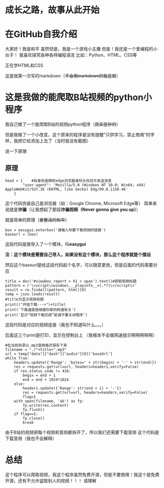 # 成长之路，故事从此开始

# 在GitHub自我介绍

大家好！我是和平
虽然但是，我是一个游戏小主播
但是！我还是一个爱编程的小伙子！
我喜欢探究各种各样编程语言
比如：Python、HTML、CSS等

正在学HTML和CSS

这是我第一次写的markdown（~~不会用markdown的我是屑~~）

# 这是我做的能爬取B站视频的python小程序
我自己做了一个能爬取B站的视频python程序（~~其实是抄的~~）

但是我做了一个小改变，这个原来的程序是没有提醒“只供学习，禁止商用”的字样，我把它给添加上去了（当时我没有截图）

说一下原理
## 原理
	head = {    #自身伪造微软edge浏览器身份头向对方发送消息
	        "user-agent": 'Mozilla/5.0 (Windows NT 10.0; Win64; x64) AppleWebKit/537.36 (KHTML, like Gecko) Edg/99.0.1150.46'
	    }
这个代码伪装自己是浏览器（如：Google Chrome, Microsoft Edge等）
简单来说就是**诈骗**（让我想起了那段**诈骗视频（Never gonna give you up）**）

就是简单的原理（~~爱整活的和平~~）

	box = easygui.enterbox('请输入你要下载视频的链接')
	baseurl = (box)
这段代码是我导入了一个模块，叫**easygui**

**注：这个模块是需要自己导入，如果没有这个模块，那么这个程序就是个摆设**

然后这个baseurl是给这段代码起个名字，可以随意更改，但是后面的代码需要对应

	title = doc('#viewbox_report > h1 > span').text()#获取视频标题
	pattern = r'\<script\>window\.__playinfo__=(.*?)\</script\>'
    result = re.findall(pattern, html)[0]
    temp = json.loads(result)
    #title为显示视频标题
    print(("开始下载--->")+title)
    print('下载速度是根据你家的网速有关')
    print('显示“视频下载完成”前请不要关闭程序')
这段代码是对应的视频连接（我也不知道叫什么。。。）

后面这三个print是打印，显示在控制台上
（我根本不会做网速提示啊啊啊啊啊）

	#在当前目录以.mp3音频格式保存下来
    filename = "./"+title+".mp3"
    url = temp["data"]["dash"]["audio"][0]['baseUrl']
    while True:
        headers.update({'Range': 'bytes=' + str(begin) + '-' + str(end)})
        res = requests.get(url=url, headers=headers,verify=False)
        if res.status_code != 416:
            begin = end + 1
            end = end + 1024*1024
        else:
            headers.update({'Range': str(end + 1) + '-'})
            res = requests.get(url=url, headers=headers,verify=False)
            flag=1
        with open(filename, 'ab') as fp:
            fp.write(res.content)
            fp.flush()
        if flag==1:
            fp.close()
            break
由于B站的视频把每个视频和音频都拆开了，所以我们还需要下载音频
这个代码是下载音频（我也不会解释）

# 总结
这个程序可以爬取视频，我这个程序虽然免费开源，但是不要商用！我这个是免费开源，还有不允许盗取别人的视频！！！
请理解
